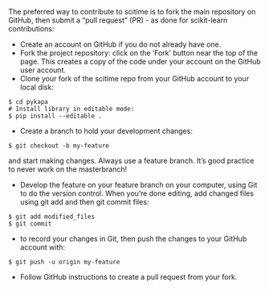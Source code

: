 The preferred way to contribute to scitime is to fork the main repository on GitHub, then submit a “pull request” (PR) - as done for scikit-learn contributions:

- Create an account on GitHub if you do not already have one.
- Fork the project repository: click on the ‘Fork’ button near the top of the page. This creates a copy of the code under your account on the GitHub user account. 
- Clone your fork of the scitime repo from your GitHub account to your local disk:
```$ git clone git@github.com:YourLogin/pykapa.git
$ cd pykapa
# Install library in editable mode:
$ pip install --editable .
```


- Create a branch to hold your development changes:

```
$ git checkout -b my-feature
```


and start making changes. Always use a feature branch. It’s good practice to never work on the masterbranch!

- Develop the feature on your feature branch on your computer, using Git to do the version control. When you’re done editing, add changed files using git add and then git commit files:
```
$ git add modified_files
$ git commit
```

- to record your changes in Git, then push the changes to your GitHub account with:
```
$ git push -u origin my-feature
```


- Follow GitHub instructions to create a pull request from your fork. 

